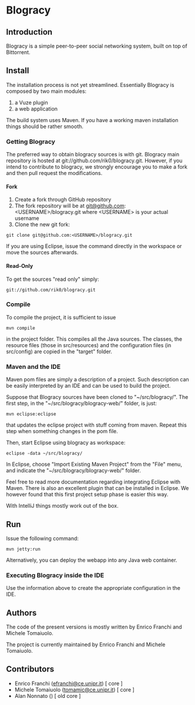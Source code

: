 # Blogracy #

## Introduction ##

Blogracy is a simple peer-to-peer social networking system, built on top of Bittorrent.

## Install ##

The installation process is not yet streamlined. Essentially Blogracy is composed
by two main modules:

1. a Vuze plugin
2. a web application

The build system uses Maven. If you have a working  maven
installation things should be rather smooth.

### Getting Blogracy ###

The preferred way to obtain blogracy sources is with git. Blogracy main
repository is hosted at git://github.com/rik0/blogracy.git. However,
if you intend to contribute to blogracy, we strongly encourage you to make a
fork and then pull request the modifications.

#### Fork ####

1. Create a fork through GitHub repository
2. The fork repository will be at git@github.com:\<USERNAME\>/blogracy.git
   where \<USERNAME\> is your actual username
3. Clone the new git fork:

```
git clone git@github.com:<USERNAME>/blogracy.git
```

If you are using Eclipse, issue the command directly in the workspace or
move the sources afterwards.

#### Read-Only ####

To get the sources "read only" simply:

```
git://github.com/rik0/blogracy.git
```

### Compile ###

To compile the project, it is sufficient to issue

```
mvn compile
```

in the project folder. This compiles all the Java sources.
The classes, the resource files (those in src/resources) and the
configuration files (in src/config) are copied in the "target" folder.

### Maven and the IDE ###

Maven pom files are simply a description of a project. Such description can
be easily interpreted by an IDE and can be used to build the project.

Suppose that Blogracy sources have been cloned to "~/src/blogracy/".
The first step, in the "~/src/blogracy/blogracy-web/" folder, is just:

```
mvn eclipse:eclipse
```

that updates the eclipse project with stuff coming from maven.
Repeat this step when something changes in the pom file.

Then, start Eclipse using blogracy as workspace:

```
eclipse -data ~/src/blogracy/
```

In Eclipse, choose "Import Existing Maven Project" from the "File" menu, 
and indicate the "~/src/blogracy/blogracy-web/" folder.

Feel free to read more documentation regarding integrating Eclipse with
Maven. There is also an excellent plugin that can be installed in Eclipse.
We however found that this first project setup phase is easier this way.

With IntelliJ things mostly work out of the box.

## Run ##

Issue the following command:

```
mvn jetty:run
```

Alternatively, you can deploy the webapp into any Java web container.

### Executing Blogracy inside the IDE ###

Use the information above to create the appropriate configuration in the IDE.

## Authors ##

The code of the present versions is mostly written by Enrico Franchi and Michele Tomaiuolo.

The project is currently maintained by Enrico Franchi and Michele Tomaiuolo.

## Contributors ##

* Enrico Franchi (efranchi@ce.unipr.it) [ core ]
* Michele Tomaiuolo (tomamic@ce.unipr.it) [ core ]
* Alan Nonnato () [ old core ]
